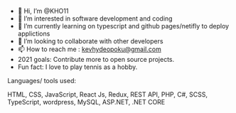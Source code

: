 - 👋 Hi, I’m @KHO11
- 👀 I’m interested in software development and coding
- 🌱 I’m currently learning on typescript and github pages/netifly to deploy applictions
- 💞️ I’m looking to collaborate with other developers
- 📫 How to reach me : kevhydeopoku@gmail.com
- 2021 goals: Contribute more to open source projects.
- Fun fact: I love to play tennis as a hobby.

Languages/ tools used:

HTML, CSS, JavaScript, React Js, Redux, REST API, PHP, C#, SCSS, TypeScript, wordpress, MySQL, ASP.NET, .NET CORE

<!---
KHO11/KHO11 is a ✨ special ✨ repository because its `README.md` (this file) appears on your GitHub profile.
You can click the Preview link to take a look at your changes.
--->
